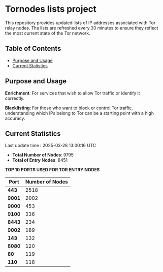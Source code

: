# Tornodes lists project

This repository provides updated lists of IP addresses associated with Tor relay nodes. The lists are refreshed every 30 minutes to ensure they reflect the most current state of the Tor network.

## Table of Contents

- [Purpose and Usage](#purpose-and-usage)
- [Current Statistics](#current-statistics)


## Purpose and Usage

**Enrichment**: For services that wish to allow Tor traffic or identify it correctly.

**Blacklisting**: For those who want to block or control Tor traffic, understanding which IPs belong to Tor can be a starting point with a high accuracy.

## Current Statistics

Last update time : 2025-03-28 13:00:16 UTC

- **Total Number of Nodes**: 9795
- **Total of Entry Nodes**: 8451

**TOP 10 PORTS USED FOR TOR ENTRY NODES**

| **Port** | **Number of Nodes** |
|------|-----------------|
| **443**   | 2518  |
| **9001**   | 2002  |
| **9000**   | 453  |
| **9100**   | 336  |
| **8443**   | 234  |
| **9002**   | 189  |
| **143**   | 132  |
| **8080**   | 120  |
| **80**   | 119  |
| **110**   | 118  |


